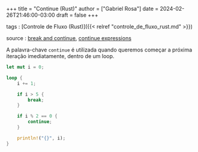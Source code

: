 +++
title = "Continue (Rust)"
author = ["Gabriel Rosa"]
date = 2024-02-26T21:46:00-03:00
draft = false
+++

tags
: [Controle de Fluxo (Rust)]({{< relref "controle_de_fluxo_rust.md" >}})

source
: [break and continue](https://google.github.io/comprehensive-rust/control-flow-basics/break-continue.html), [continue expressions](https://doc.rust-lang.org/reference/expressions/loop-expr.html#continue-expressions)

A palavra-chave `continue` é utilizada quando queremos começar a próxima iteração imediatamente, dentro de um loop.

```rust
let mut i = 0;

loop {
    i += 1;

    if i > 5 {
        break;
    }

    if i % 2 == 0 {
        continue;
    }

    println!("{}", i);
}
```
